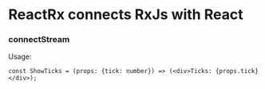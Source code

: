 # ReactRx connects RxJs with React

### connectStream 

Usage:

    const ShowTicks = (props: {tick: number}) => (<div>Ticks: {props.tick}</div>);
    
